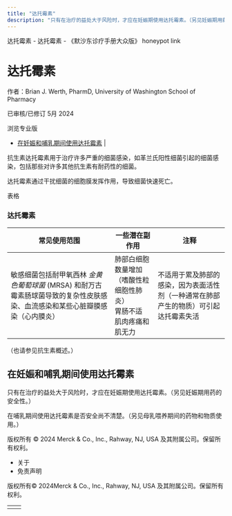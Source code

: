 ```yaml
---
title: "达托霉素"
description: "只有在治疗的益处大于风险时，才应在妊娠期使用达托霉素。（另见妊娠期用药的安全性。）"
---
```


﻿达托霉素 \- 达托霉素 \- 《默沙东诊疗手册大众版》 honeypot link

# 达托霉素

作者：Brian J. Werth, PharmD, University of Washington School of Pharmacy

已审核/已修订 5月 2024

浏览专业版

- [在妊娠和哺乳期间使用达托霉素](#在妊娠和哺乳期间使用达托霉素_v36848827_zh) \|

抗生素达托霉素用于治疗许多严重的细菌感染，如革兰氏阳性细菌引起的细菌感染，包括那些对许多其他抗生素有耐药性的细菌。

达托霉素通过干扰细菌的细胞膜发挥作用，导致细菌快速死亡。

表格

### 达托霉素

| 常见使用范围 | 一些潜在副作用 | 注释 |
| --- | --- | --- |
| 敏感细菌包括耐甲氧西林 _金黄色葡萄球菌_ (MRSA) 和耐万古霉素肠球菌导致的复杂性皮肤感染、血流感染和某些心脏瓣膜感染（心内膜炎） | 肺部白细胞数量增加（嗜酸性粒细胞性肺炎）<br>胃肠不适<br>肌肉疼痛和肌无力 | 不适用于累及肺部的感染，因为表面活性剂（一种通常在肺部产生的物质）可引起达托霉素失活 |

（也请参见抗生素概述。）

## 在妊娠和哺乳期间使用达托霉素

只有在治疗的益处大于风险时，才应在妊娠期使用达托霉素。（另见妊娠期用药的安全性。）

在哺乳期间使用达托霉素是否安全尚不清楚。（另见母乳喂养期间的药物和物质使用。）



版权所有 © 2024
Merck & Co., Inc., Rahway, NJ, USA 及其附属公司。保留所有权利。

- 关于
- 免责声明

版权所有© 2024Merck & Co., Inc., Rahway, NJ, USA 及其附属公司。保留所有权利。

|     |     |
| --- | --- |
|  |  |